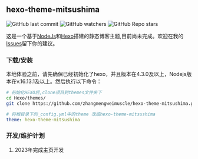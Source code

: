 ## hexo-theme-mitsushima

![GitHub last commit](https://img.shields.io/github/last-commit/zhangmengweimuscle/hexo-theme-mitsushima?style=float) ![GitHub watchers](https://img.shields.io/github/watchers/zhangmengweimuscle/hexo-theme-mitsushima?style=float) ![GitHub Repo stars](https://img.shields.io/github/stars/zhangmengweimuscle/hexo-theme-mitsushima?style=float)

这是一个基于[NodeJs](https://github.com/nodejs/node)和[Hexo](https://github.com/hexojs/hexo)搭建的静态博客主题,目前尚未完成。欢迎在我的[Issues](https://github.com/zhangmengweimuscle/hexo-theme-mitsushima/issues)留下你的建议。

### 下载/安装

本地体验之前，请先确保已经初始化了hexo，并且版本在4.3.0及以上，Nodejs版本在v.16.13.1及以上。然后执行以下命令：

```bash
# 初始化HEXO后,clone项目到themes文件夹下
cd Hexo/themes/
git clone https://github.com/zhangmengweimuscle/hexo-theme-mitsushima.git 
```

```yaml
# 将根目录下的_config.yml中的theme 改成hexo-theme-mitsushima
theme: hexo-theme-mitsushima
```

### 开发/维护计划

1. 2023年完成主页开发

